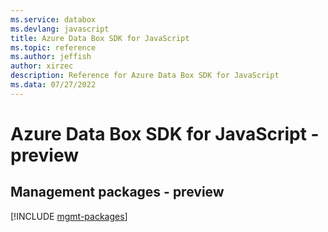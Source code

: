 ```yaml
---
ms.service: databox
ms.devlang: javascript
title: Azure Data Box SDK for JavaScript
ms.topic: reference
ms.author: jeffish
author: xirzec
description: Reference for Azure Data Box SDK for JavaScript
ms.data: 07/27/2022
---
```

# Azure Data Box SDK for JavaScript - preview

## Management packages - preview
[!INCLUDE [mgmt-packages](data-box-mgmt-index.md)]